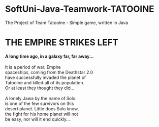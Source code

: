SoftUni-Java-Teamwork-TATOOINE
==============================

The Project of Team Tatooine - Simple game, written in Java

<h1>THE EMPIRE STRIKES LEFT</h1>

<h4>A long time ago, in a galaxy far, far away...</h4>

It is a period of war. Empire<br />
spaceships, coming from the Deathstar 2.0<br />
have successfully invaded the planet of<br />
Tatooine and killed all of its population.<br />
Or at least they thought they did...<br />
<br />
A lonely Jawa by the name of Solo<br />
is one of the few survivors on this<br />
desert planet. Little does Solo know,<br />
the fight for his home planet will not<br />
be easy, nor will it end quickly...<br />
